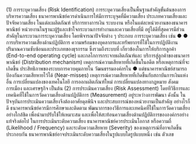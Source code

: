 (1) การระบุความเสี่ยง (Risk Identification)
การระบุความเสี่ยงเป็นพื้นฐานสำคัญขั้นต้นของการบริหารความเสี่ยง
ธนาคารพาณิชย์ควรดำเนินการให้มีการระบุจุดที่มีความเสี่ยง ประเภทความเสี่ยงและปัจจัยความเสี่ยง
ในแต่ละผลิตภัณฑ์ บริการทางการเงิน ระบบงาน หรือในแต่ละหน่วยงานของธนาคารพาณิชย์
หน่วยงานในฐานะผู้รู้และเข้าใจกระบวนการทำงานและความเสี่ยงที่มี
อยู่ได้ดีที่สุดควรมีส่วนสำคัญในกระบวนการระบุความเสี่ยง โดยพิจารณาปัจจัยต่าง ๆ ประกอบ
การระบุความเสี่ยง เช่น
●
●
การบริหารความเสี่ยงด้านปฏิบัติการ ความพร้อมของบุคลากรและทรัพยากรที่ใช้ในการปฏิบัติงาน
ปริมาณความซับซ้อนและประเภทของธุรกรรม ซึ่งรวมถึงระบบที่
เกี่ยวข้องในการให้บริการลูกค้า (End-to-end operating cycle) และกลไกการกระจายผลิตภัณฑ์และ
บริการสู่ลูกค้าของธนาคารพาณิชย์ (Distribution mechanism)
เหตุการณ์ความเสียหายที่เกิดขึ้นในอดีต หรือเหตุการณ์ที่จะเกิดขึ้น
ประสิทธิภาพของระบบการควบคุมภายใน วัฒนธรรมองค์กรใน
●
แต่ธนาคารพาณิชย์สามารถป้องกันความเสียหายไว้ได้ (Near-misses)
เหตุการณ์ความเสียหายที่เกิดขึ้นกับสถาบันการเงินแห่งอื่น
การเปลี่ยนแปลงของเทคโนโลยี การออกผลิตภัณฑ์ใหม่
การเปลี่ยนแปลงทางกฎหมาย สังคม การเมือง และเศรษฐกิจ เป็นต้น
(2) การประเมินความเสี่ยง (Risk Assessment)
โดยทีวิธีการและเทคนิคที่ใช้ในการวัดความเสี่ยงด้านปฏิบัติการ
(Measurement) อยู่ระหว่างการพัฒนา ดังนั้น ในปัจจุบันการประเมินความเสี่ยงจึงต้องอาศัยดุลพินิจ
และประสบการณ์ของหน่วยงานเป็นสําคัญ อย่างไรก็ดี ธนาคารพาณิชย์ควรมีการศึกษาและติดตาม
พัฒนาการของวิธีการและเทคนิคที่ใช้ในการวัดความเสี่ยงอย่างใกล้ชิด เพื่อนำมาปรับใช้ให้เหมาะสม
และเพื่อให้สะท้อนความเสี่ยงด้านปฏิบัติการขององค์กรอย่างแท้จริงต่อไป
ในการประเมินระดับความเสี่ยง ธนาคารพาณิชย์ควรประเมินโอกาส
หรือความถี่ (Likelihood / Frequency) และระดับความเสียหาย (Severity) ของเหตุการณ์ที่อาจเกิดขึ้น
ประกอบกัน ธนาคารพาณิชย์อาจประเมินระดับความเสี่ยงในรูปแบบใดรูปแบบหนึ่ง เช่น ตัวเลข
